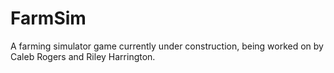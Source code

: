 FarmSim
=======
A farming simulator game currently under construction, being worked on by Caleb Rogers and Riley Harrington.
